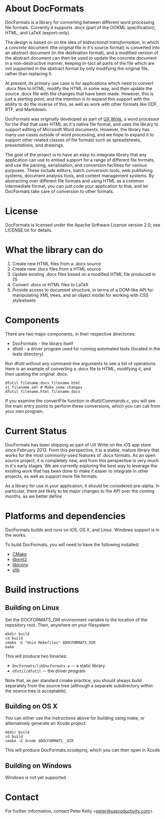 # About DocFormats

DocFormats is a library for converting between different word processing file formats. Currently it supports .docx (part of the OOXML specification), HTML, and LaTeX (export-only).

The design is based on on the idea of *bidirectional transformation*, in which a *concrete* document (the original file in it's source format) is converted into an *abstract* document (in the destination format), and a modified version of the abstract document can then be used to update the concrete document in a non-destructive manner, keeping in-tact all parts of the file which are not supported in the abstract format by only modifying the original file, rather than replacing it.

At present, its primary use case is for applications which need to convert .docx files to HTML, modify the HTML in some way, and then update the source .docx file with the changes that have been made. However, this is just a starting point, and the intention is to expand this support with the ability to do the inverse of this, as well as work with other formats like ODF, RTF, and Markdown.

DocFormats was originally developed as part of [UX Write](http://www.uxproductivity.com), a word processor for the iPad that uses HTML as it's native file format, and uses the library to support editing of Microsoft Word documents. However, the library has many use cases outside of word processing, and we hope to expand it to support other related classes of file formats such as spreadsheets, presentations, and drawings.

The goal of the project is to have an easy-to-integrate library that any application can use to embed support for a range of different file formats, and use the parsing, serialisation, and conversion facilities for various purposes. These include editors, batch conversion tools, web publishing systems, document analysis tools, and content management systems. By abstracting over different file formats and using HTML as a common intermediate format, you can just code your application to that, and let DocFormats take care of conversion to other formats.

# License

DocFormats is licensed under the Apache Software License version 2.0; see LICENSE.txt for details.

# What the library can do

1. Create new HTML files from a .docx source
2. Create new .docx files from a HTML source
3. Update existing .docx files based on a modified HTML file produced in (1)
4. Convert .docx or HTML files to LaTeX
5. Provide access to document structure, in terms of a DOM-like API for manipulating XML trees, and an object model for working with CSS stylesheets

# Components

There are two major components, in their respective directories:

* DocFormats - the library itself
* dfutil - a driver program used for running automated tests (located in the tests directory)

Run dfutil without any command-line arguments to see a list of operations. Here is an example of converting a .docx file to HTML, modifying it, and then upating the original .docx.

    dfutil filename.docx filename.html
    vi filename.xml # Make some changes
    dfutil filename.html filename.docx

If you examine the convertFile function in dfutil/Commands.c, you will see the main entry points to perform these conversions, which you can call from your own program.

# Current Status

DocFormats has been shipping as part of UX Write on the iOS app store since February 2013. From this perspective, it is a stable, mature library that works for the most commonly-used features of .docx formats. As an open source project, it is completely new, and from this perspective is very much in it's early stages. We are currently exploring the best way to leverage the existing work that has been done to make it easier to integrate in other projects, as well as support more file formats.

As a library for use in your application, it should be considered pre-alpha. In particular, there are likely to be major changes to the API over the coming months, as we better define

# Platforms and dependencies

DocFormats builds and runs on iOS, OS X, and Linux. Windows support is in the works.

To build DocFormats, you will need to have the following installed:

* [CMake](http://www.cmake.org)
* [libxml2](http://xmlsoft.org)
* [libiconv](https://www.gnu.org/software/libiconv/)
* [zlib](http://www.zlib.net)

# Build instructions
## Building on Linux

Set the DOCFORMATS_DIR environment variable to the location of the repository root. Then, anywhere on your filesystem:

    mkdir build
    cd build
    cmake -G "Unix Makefiles" $DOCFORMATS_DIR
    make

This will produce two binaries:

* ``DocFormats/libDocFormats.a`` -- a static library
* ``dfutil/dfutil`` -- the driver program

Note that, as per standard cmake practice, you should always build separately from the source tree (although a separate subdirectory within the source tree is acceptable).

## Building on OS X

You can either use the instructions above for building using make, or alternatively generate an Xcode project:

    mkdir build
    cd build
    cmake -G Xcode $DOCFORMATS__DIR

This will produce DocFormats.xcodeproj, which you can then open in Xcode

## Building on Windows

Windows is not yet supported.

# Contact

For further information, contact Peter Kelly <[peter@uxproductivity.com](mailto:peter@uxproductivity.com)>.
